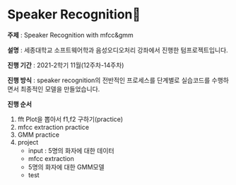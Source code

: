 # Speaker Recognition🤠
**주제** : Speaker Recognition with mfcc&amp;gmm 

**설명** : 세종대학교 소프트웨어학과 음성오디오처리 강좌에서 진행한 텀프로젝트입니다.

**진행 기간** : 2021-2학기 11월(12주차-14주차)

**진행 방식** : speaker recognition의 전반적인 프로세스를 단계별로 실습코드를 수행하면서 최종적인 모델을 만들었습니다.

**진행 순서**
1. fft Plot을 뽑아서 f1,f2 구하기(practice)
2. mfcc extraction practice
3. GMM practice
4. project
    - input : 5명의 화자에 대한 데이터
    - mfcc extraction
    - 5명의 화자에 대한 GMM모델
    - test
